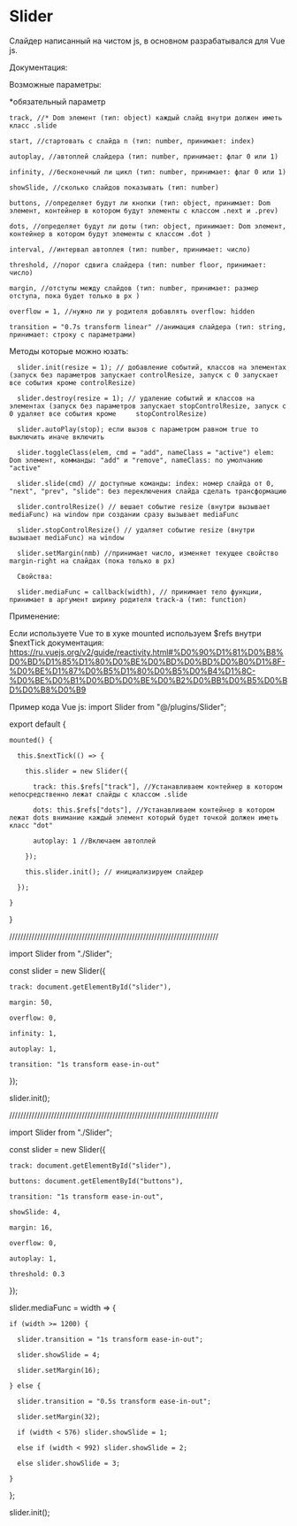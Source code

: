 # Slider 

Слайдер написанный на чистом js, в основном разрабатывался для Vue js.

Документация:

  Возможные параметры:

  *обязательный параметр

    track, //* Dom элемент (тип: object) каждый слайд внутри должен иметь класс .slide

    start, //стартовать с слайда n (тип: number, принимает: index)

    autoplay, //автоплей слайдера (тип: number, принимает: флаг 0 или 1)

    infinity, //бесконечный ли цикл (тип: number, принимает: флаг 0 или 1)

    showSlide, //сколько слайдов показывать (тип: number)

    buttons, //определяет будут ли кнопки (тип: object, принимает: Dom элемент, контейнер в котором будут элементы с классом .next и .prev)

    dots, //определяет будут ли доты (тип: object, принимает: Dom элемент, контейнер в котором будут элементы с классом .dot )

    interval, //интервал автоплея (тип: number, принимает: число)

    threshold, //порог сдвига слайдера (тип: number floor, принимает: число)

    margin, //отступы между слайдов (тип: number, принимает: размер отступа, пока будет только в px )

    overflow = 1, //нужно ли у родителя добавлять overflow: hidden

    transition = "0.7s transform linear" //анимация слайдера (тип: string, принимает: строку с параметрами)

   Методы которые можно юзать:

      slider.init(resize = 1); // добавление событий, классов на элементах (запуск без параметров запускает controlResize, запуск с 0 запускает все события кроме controlResize)

      slider.destroy(resize = 1); // удаление событий и классов на элементах (запуск без параметров запускает stopControlResize, запуск с 0 удаляет все события кроме     stopControlResize)

      slider.autoPlay(stop); если вызов с параметром равном true то выключить иначе включить

      slider.toggleClass(elem, cmd = "add", nameClass = "active") elem: Dom элемент, комманды: "add" и "remove", nameClass: по умолчанию "active" 

      slider.slide(cmd) // доступные команды: index: номер слайда от 0, "next", "prev", "slide": без переключения слайда сделать трансформацию

      slider.controlResize() // вешает событие resize (внутри вызывает mediaFunc) на window при создании сразу вызывает mediaFunc

      slider.stopControlResize() // удаляет событие resize (внутри вызывает mediaFunc) на window 

      slider.setMargin(nmb) //принимает число, изменяет текущее свойство margin-right на слайдах (пока только в px)

      Свойства:

      slider.mediaFunc = callback(width), // принимает тело функции, принимает в аргумент ширину родителя track-а (тип: function)
 

Применение: 

  Если используете Vue то в хуке mounted используем $refs внутри $nextTick 
  документация:
  https://ru.vuejs.org/v2/guide/reactivity.html#%D0%90%D1%81%D0%B8%D0%BD%D1%85%D1%80%D0%BE%D0%BD%D0%BD%D0%B0%D1%8F-%D0%BE%D1%87%D0%B5%D1%80%D0%B5%D0%B4%D1%8C-%D0%BE%D0%B1%D0%BD%D0%BE%D0%B2%D0%BB%D0%B5%D0%BD%D0%B8%D0%B9

  Пример кода Vue js:
  import Slider from "@/plugins/Slider";

  export default {

    mounted() {

      this.$nextTick(() => {

        this.slider = new Slider({

          track: this.$refs["track"], //Устанавливаем контейнер в котором непосредственно лежат слайды с классом .slide

          dots: this.$refs["dots"], //Устанавливаем контейнер в котором лежат dots внимание каждый элемент который будет точкой должен иметь класс "dot"

          autoplay: 1 //Включаем автоплей

        });

        this.slider.init(); // инициализируем слайдер

      });

    }

  }

  ///////////////////////////////////////////////////////////////////////////

  import Slider from "./Slider";

  const slider = new Slider({

    track: document.getElementById("slider"),

    margin: 50,

    overflow: 0,

    infinity: 1,

    autoplay: 1,

    transition: "1s transform ease-in-out"

  });

  slider.init();

  ///////////////////////////////////////////////////////////////////////////

  import Slider from "./Slider";

  const slider = new Slider({

    track: document.getElementById("slider"),

    buttons: document.getElementById("buttons"),

    transition: "1s transform ease-in-out",

    showSlide: 4,

    margin: 16,

    overflow: 0,

    autoplay: 1,

    threshold: 0.3

  });

  slider.mediaFunc = width => {

    if (width >= 1200) {

      slider.transition = "1s transform ease-in-out";

      slider.showSlide = 4;

      slider.setMargin(16);

    } else {

      slider.transition = "0.5s transform ease-in-out";

      slider.setMargin(32);

      if (width < 576) slider.showSlide = 1;

      else if (width < 992) slider.showSlide = 2;

      else slider.showSlide = 3;

    }

  };

  slider.init();

